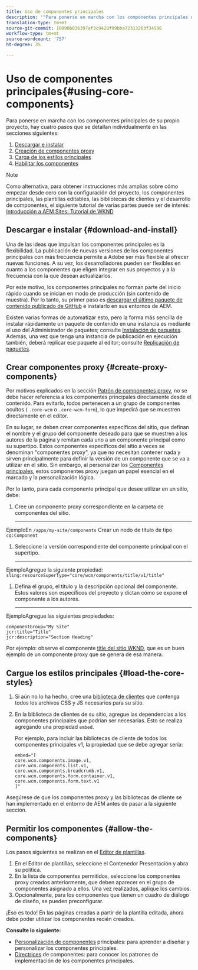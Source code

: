 ```yaml
---
title: Uso de componentes principales
description: '"Para ponerse en marcha con los componentes principales de su propio proyecto, hay que seguir tres pasos: descargar e instalar, crear componentes proxy, cargar los estilos principales y permitir los componentes en las plantillas".'
translation-type: tm+mt
source-git-commit: 10090b836397af3c9428f99bba72313263f34596
workflow-type: tm+mt
source-wordcount: '757'
ht-degree: 3%

---
```



# Uso de componentes principales{#using-core-components}

Para ponerse en marcha con los componentes principales de su propio proyecto, hay cuatro pasos que se detallan individualmente en las secciones siguientes:

1. [Descargar e instalar](#download-and-install)
1. [Creación de componentes proxy](#create-proxy-components)
1. [Carga de los estilos principales](#load-the-core-styles)
1. [Habilitar los componentes](#allow-the-components)

>[!NOTE]
>
>Como alternativa, para obtener instrucciones más amplias sobre cómo empezar desde cero con la configuración del proyecto, los componentes principales, las plantillas editables, las bibliotecas de clientes y el desarrollo de componentes, el siguiente tutorial de varias partes puede ser de interés:\
>[Introducción a AEM Sites: Tutorial de WKND](https://docs.adobe.com/content/help/en/experience-manager-learn/getting-started-wknd-tutorial-develop/overview.html)

## Descargar e instalar {#download-and-install}

Una de las ideas que impulsan los componentes principales es la flexibilidad. La publicación de nuevas versiones de los componentes principales con más frecuencia permite a Adobe ser más flexible al ofrecer nuevas funciones. A su vez, los desarrolladores pueden ser flexibles en cuanto a los componentes que eligen integrar en sus proyectos y a la frecuencia con la que desean actualizarlos.

Por este motivo, los componentes principales no forman parte del inicio rápido cuando se inician en modo de producción (sin contenido de muestra). Por lo tanto, su primer paso es [descargar el último paquete de contenido publicado de GitHub](https://github.com/adobe/aem-core-wcm-components/releases/latest) e instalarlo en sus entornos de AEM.

Existen varias formas de automatizar esto, pero la forma más sencilla de instalar rápidamente un paquete de contenido en una instancia es mediante el uso del Administrador de paquetes; consulte [Instalación de paquetes](https://docs.adobe.com/content/help/en/experience-manager-65/administering/contentmanagement/package-manager.html#installing-packages). Además, una vez que tenga una instancia de publicación en ejecución también, deberá replicar ese paquete al editor; consulte [Replicación de paquetes](https://docs.adobe.com/content/help/en/experience-manager-65/administering/contentmanagement/package-manager.html#replicating-packages).

## Crear componentes proxy {#create-proxy-components}

Por motivos explicados en la sección [Patrón de componentes proxy](/help/developing/guidelines.md#proxy-component-pattern), no se debe hacer referencia a los componentes principales directamente desde el contenido. Para evitarlo, todos pertenecen a un grupo de componentes ocultos ( `.core-wcm` o `.core-wcm-form`), lo que impedirá que se muestren directamente en el editor.

En su lugar, se deben crear componentes específicos del sitio, que definan el nombre y el grupo del componente deseado para que se muestren a los autores de la página y remitan cada uno a un componente principal como su supertipo. Estos componentes específicos del sitio a veces se denominan &quot;componentes proxy&quot;, ya que no necesitan contener nada y sirven principalmente para definir la versión de un componente que se va a utilizar en el sitio. Sin embargo, al personalizar los [Componentes principales](/help/developing/customizing.md), estos componentes proxy juegan un papel esencial en el marcado y la personalización lógica.

Por lo tanto, para cada componente principal que desee utilizar en un sitio, debe:

1. Cree un componente proxy correspondiente en la carpeta de componentes del sitio.

   ****
EjemploEn  `/apps/my-site/components` Crear un nodo de título de tipo  `cq:Component`

1. Seleccione la versión correspondiente del componente principal con el supertipo.

   ****
EjemploAgregue la siguiente propiedad:\
   `sling:resourceSuperType="core/wcm/components/title/v1/title"`

1. Defina el grupo, el título y la descripción opcional del componente. Estos valores son específicos del proyecto y dictan cómo se expone el componente a los autores.

   ****
EjemploAgregue las siguientes propiedades:

   ```shell
   componentGroup="My Site"
   jcr:title="Title"  
   jcr:description="Section Heading"
   ```

Por ejemplo: observe el componente [title del sitio WKND](https://github.com/adobe/aem-guides-wknd/blob/master/ui.apps/src/main/content/jcr_root/apps/wknd/components/title/.content.xml), que es un buen ejemplo de un componente proxy que se genera de esa manera.

## Cargue los estilos principales {#load-the-core-styles}

1. Si aún no lo ha hecho, cree una [biblioteca de clientes](https://experienceleague.adobe.com/docs/experience-manager-cloud-service/implementing/developing/full-stack/clientlibs.html) que contenga todos los archivos CSS y JS necesarios para su sitio.
1. En la biblioteca de clientes de su sitio, agregue las dependencias a los componentes principales que podrían ser necesarias. Esto se realiza agregando una propiedad `embed`.

   Por ejemplo, para incluir las bibliotecas de cliente de todos los componentes principales v1, la propiedad que se debe agregar sería:

   ```shell
   embed="[  
   core.wcm.components.image.v1,  
   core.wcm.components.list.v1,  
   core.wcm.components.breadcrumb.v1,  
   core.wcm.components.form.container.v1,  
   core.wcm.components.form.text.v1  
   ]"
   ```

Asegúrese de que los componentes proxy y las bibliotecas de cliente se han implementado en el entorno de AEM antes de pasar a la siguiente sección.

## Permitir los componentes {#allow-the-components}

Los pasos siguientes se realizan en el [Editor de plantillas](https://docs.adobe.com/content/help/en/experience-manager-cloud-service/sites/authoring/features/templates.html).

1. En el Editor de plantillas, seleccione el Contenedor Presentación y abra su política.
1. En la lista de componentes permitidos, seleccione los componentes proxy creados anteriormente, que deben aparecer en el grupo de componentes asignado a ellos. Una vez realizados, aplique los cambios.
1. Opcionalmente, para los componentes que tienen un cuadro de diálogo de diseño, se pueden preconfigurar.

¡Eso es todo! En las páginas creadas a partir de la plantilla editada, ahora debe poder utilizar los componentes recién creados.

**Consulte lo siguiente:**

* [Personalización de componentes](/help/developing/customizing.md)  principales: para aprender a diseñar y personalizar los componentes principales.
* [Directrices](/help/developing/guidelines.md)  de componentes: para conocer los patrones de implementación de los componentes principales.
